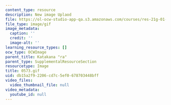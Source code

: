 ```yaml
---
content_type: resource
description: New image Uplaod
file: https://ol-ocw-studio-app-qa.s3.amazonaws.com/courses/res-21g-01-kana-spring-2010/db15a2f92206cd7c5ef0678703448bff_0573.gif
file_type: image/gif
image_metadata:
  caption: ''
  credit: ''
  image-alt: ''
learning_resource_types: []
ocw_type: OCWImage
parent_title: Katakana "ra"
parent_type: SupplementalResourceSection
resourcetype: Image
title: 0573.gif
uid: db15a2f9-2206-cd7c-5ef0-678703448bff
video_files:
  video_thumbnail_file: null
video_metadata:
  youtube_id: null
---
```

